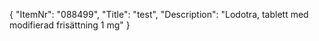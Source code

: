 {
  "ItemNr": "088499",
  "Title": "test",
  "Description": "Lodotra, tablett med modifierad frisättning 1 mg"
}